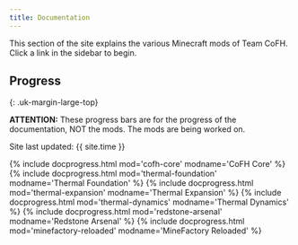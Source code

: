 ```yaml
---
title: Documentation
---
```


This section of the site explains the various Minecraft mods of Team CoFH. Click
a link in the sidebar to begin.


Progress
--------
{: .uk-margin-large-top}

**ATTENTION:** These progress bars are for the progress of the documentation,
NOT the mods. The mods are being worked on.

Site last updated: {{ site.time }}

{% include docprogress.html mod='cofh-core' modname='CoFH Core' %}
{% include docprogress.html mod='thermal-foundation' modname='Thermal Foundation' %}
{% include docprogress.html mod='thermal-expansion' modname='Thermal Expansion' %}
{% include docprogress.html mod='thermal-dynamics' modname='Thermal Dynamics' %}
{% include docprogress.html mod='redstone-arsenal' modname='Redstone Arsenal' %}
{% include docprogress.html mod='minefactory-reloaded' modname='MineFactory Reloaded' %}
